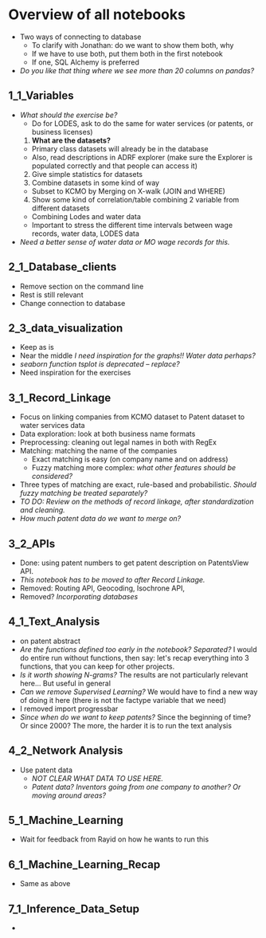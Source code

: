 # Overview of all notebooks
- Two ways of connecting to database
  + To clarify with Jonathan: do we want to show them both, why
  + If we have to use both, put them both in the first notebook
  + If one, SQL Alchemy is preferred
- *Do you like that thing where we see more than 20 columns on pandas?*

## 1_1_Variables
- *What should the exercise be?*
  + Do for LODES, ask to do the same for water services (or patents, or business licenses)
  1. __What are the datasets?__
    + Primary class datasets will already be in the database
    + Also, read descriptions in ADRF explorer (make sure the Explorer is populated correctly and that people can access it)
  2. Give simple statistics for datasets
  3. Combine datasets in some kind of way
    + Subset to KCMO by Merging on X-walk (JOIN and WHERE)
  4. Show some kind of correlation/table combining 2 variable from different datasets
    + Combining Lodes and water data
  - Important to stress the different time intervals between wage records, water data, LODES data
- *Need a better sense of water data or MO wage records for this.*


## 2_1_Database_clients
- Remove section on the command line
- Rest is still relevant
- Change connection to database

## 2_3_data_visualization
- Keep as is
- Near the middle *I need inspiration for the graphs!! Water data perhaps?*
- *seaborn function tsplot is deprecated – replace?*
- Need inspiration for the exercises

## 3_1_Record_Linkage
- Focus on linking companies from KCMO dataset to Patent dataset to water services data
- Data exploration: look at both business name formats
- Preprocessing: cleaning out legal names in both with RegEx
- Matching: matching the name of the companies
  + Exact matching is easy (on company name and on address)
  + Fuzzy matching more complex: *what other features should be considered?*
- Three types of matching are exact, rule-based and probabilistic. *Should fuzzy matching be treated separately?*
- *TO DO: Review on the methods of record linkage, after standardization and cleaning.*
- *How much patent data do we want to merge on?*

## 3_2_APIs
- Done: using patent numbers to get patent description on PatentsView API.
- *This notebook has to be moved to after Record Linkage.*
- Removed: Routing API, Geocoding, Isochrone API,
- Removed? *Incorporating databases*

## 4_1_Text_Analysis
- on patent abstract
- *Are the functions defined too early in the notebook? Separated?* I would do entire run without functions, then say: let's recap everything into 3 functions, that you can keep for other projects.
- *Is it worth showing N-grams?* The results are not particularly relevant here... But useful in general
- *Can we remove Supervised Learning?* We would have to find a new way of doing it here (there is not the factype variable that we need)
- I removed import progressbar
- *Since when do we want to keep patents?* Since the beginning of time? Or since 2000? The more, the harder it is to run the text analysis


## 4_2_Network Analysis
- Use patent data
  + *NOT CLEAR WHAT DATA TO USE HERE.*
  + *Patent data? Inventors going from one company to another? Or moving around areas?*

## 5_1_Machine_Learning
- Wait for feedback from Rayid on how he wants to run this

## 6_1_Machine_Learning_Recap
- Same as above

## 7_1_Inference_Data_Setup
-
